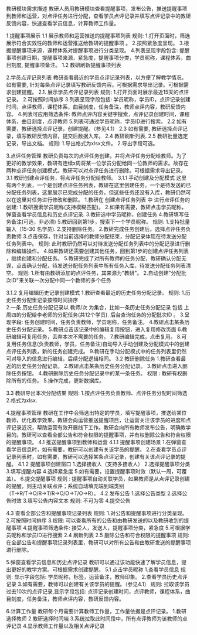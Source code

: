 教研模块需求描述
教研人员用教研模块查看提醒事项，发布公告，推送提醒事项到教师和运营，对点评任务进行分配，查看学员点评记录并填写点评记录中的教研反馈内容，快速查看学员信息，计算教师工作量。 

1.提醒事项展示
1.1 展示教师和运营推送的提醒事项列表
规则: 
1.打开页面时，筛选展示符合实效性的教师和运营推送给教研的提醒事项 。
2.按照紧急度呈现。
3.根据提醒事项来源，课程体系对提醒事项进行分类呈现。
4.列表呈现字段包含: 提醒事项创建日期，提醒事项来源，紧急度，提醒事项分类，学员昵称，课程体系，曲目刻度, 提醒事项备注。
1.2 教研刷新提醒事项列表

2.学员点评记录列表
教研查看最近的学员点评记录列表，以方便了解教学情况，如有需要, 针对每条点评记录填写教研反馈内容。可根据需求导出记录。可根据需求创建提醒。
2.1. 展示学员点评记录列表
    规则: 
1.打开页面时展示最近15天的点评记录。
2.可按照时间排序
3.列表呈现字段包括:  学员昵称，学员ID，点评记录创建时间，点评教师，课程体系，曲目刻度，任务备注，教师点评内容，教研反馈内容。
4.列表可应用筛选条件: 教师点评内容关键字搜索，点评记录创建时间，课程体系，曲目刻度，点评教师
5.列表可通过学员昵称，学员ID进行搜索。
2.2  如有需要，教研选择点评记录，创建提醒。（参见4.1）
2.3  如有需要, 教研选择点评记录，填写教研反馈内容，提交后数据入库。
2.4  教研刷新列表.
2.5  教研批量选定记录，导出文档。
	规则: 
1.导出格式为xlsx文件。
2.导出字段可选。

3.点评任务管理
教研负责每次的点评任务创建，并将点评任务分配给教师。为了更好的教学效果，教研有连续x周将某一位学员分配给同一位教师的需求。故存在两种点评任务创建模式。教研可以对点评任务进行删除。可根据需求导出记录。
3.1 教研创建点评任务，将点评任务分配给教师。
3.1.1 手动创建及分配模式
这里有两个列表，一个是创建点评任务列表，教研在这里创建任务。一个是待发送的已分配任务列表，这里展示已完成分配的任务，但这些任务还没有入库，教研仍然可以在这里对任务进行修改和删除。
1.教研在 创建点评任务列表 中 进行点评任务的创建:
1.教研搜索学员昵称(支持模糊匹配)。
2.如果有需要，教研点击学员昵称，弹窗查看学员信息和历史点评记录.
3.教研选中学员昵称，创建任务
4.教研填写任务备注(可选，非必须)
5.教研回到第1步，搜索下一个学员昵称。
					规则: 
1.支持批量输入（15-30 名学员).
2.支持删除任务。
2.教研完成任务创建后，选择点评任务负责教师
3.点击保存，针对当前选择的教师分配结束，分配记录体现在待发送分配任务列表中。
规则: 此时教研仍然可以对待发送分配任务列表中的分配记录进行删除和编辑操作。
4.如果教研还需要创建其他任务，回到第1步的创建点评任务列表 ，继续创建和分配任务。
5.教研完成了对所有教师的任务分配，教研确认分配无误，点击确认分配，待发送分配任务列表中所有任务入库，待发送分配任务列表清空。
				规则: 
1.所有由教研添加的点评任务，其来源为"教研"。
2.自动创建"分配批次ID"来关联一次分配中同一个教师的多个任务

3.1.2 复用编辑历史记录创建模式
1.教研查看最近的历史任务分配记录。
规则:
1.历史任务分配里记录按照时间排序  
2.一条 历史任务分配记录以 教师/次 为集合，比如一条历史任务分配记录 包括 上周四的分配给李老师的分配任务(共12个学员). 后台查询任务的分配批次ID 。
3.呈现字段: 任务创建时间，任务负责教师，学员昵称，任务备注。
4.教研点击某条历史任务分配记录。
5.教研点击该记录中的编辑复用按钮，进入复用修改页面
6.教研编辑可复用任务，丢弃本次不需要的任务。
7.教研编辑完成，点击复用。
8.可复用任务信息(负责教师，学员，任务备注)自动导入手动创建及分配模式中的创建点评任务列表，新的任务创建完成。
9.教研在手动分配模式中的任务列表里仍然可对导入的信息进行编辑，后续分配逻辑相同。
3.2  教研删除任务
1.教研查看最近的历史任务分配记录。
2.教研点击某条历史任务分配记录。
3.教研点击进入删除任务按钮。
4.教研删除历史任务分配记录中的某一条任务。
权限 : 教研有权删除所有的任务。
5.操作完成，更新数据库。


3.3 教研导出本次分配结果
规则: 
1.按点评任务负责教师、点评任务分配时间筛选 
2.格式为xlsx.


4.提醒事项管理
教研在工作中会筛选出特定的学员，填写提醒事项，推送给某位教师，优化教学效果。教研会向运营推送提醒项目，让运营关注该学员的进度和点评记录近况，帮助运营有效开展线下工作。教研会向所有教师发布公告，明确教学目的。教研可以查看全部公告和符合权限的提醒事项，并有权删除公告和符合权限的提醒事项。
4.1 推送提醒事项到教师和运营
4.1.1 提醒事项创建场景 
1.在弹窗查看学员信息时，如有需要，教研可以创建有关该学员的提醒。
2.在查看学员点评记录列表时，如有需要，教研可以选择某条点评记录，创建有关该点评记录的提醒。
4.1.2 提醒事项创建窗口
1.选择接收人（支持多接收人）
2.选择提醒事项分类
3.填写提醒内容
4.选择紧急度
5.如有需要，设置提醒事项时效（默认一周，可覆盖）。
6.提交提醒事项
	规则 : 提醒事项自动关联学员，如果教师是从点评记录创建的提醒，则主动关联点评；系统自动填充端到端类别（T→R/T→O/R→T/R→O/O→T/O→R）。
4.2 发布公告
1.选择公告类型
2.选择公告时效
3.填写公告内容文本
规则: 不可为零
4.提交公告

4.3 查看全部公告和提醒事项记录列表
	规则:
1.对公告和提醒事项进行分类呈现。
2.可按照时间排序
3.权限: 可以查看所有的公告和由教研发送的以及教研收到的提醒事项
4.提醒事项筛选条件:   接受人，发送人，提醒事项分类，紧急度
5.可根据学员昵称和学员ID进行搜索
2.4 刷新列表
2.5 删除公告和符合权限的提醒事项
 	规则: 在全部公告和提醒事项记录列表里，教研可以对所有公告和由教研发送的提醒事项进行删除。

5.弹窗查看学员信息和历史点评记录
教研可以通过该功能快速了解学员信息，提出更好的教学方案。可根据需求创建提醒。
5.1 点击学员昵称
1.查看学员信息 
规则: 显示字段包括: 学员昵称，标签，运营备注，教师印象。
2.查看学员历史点评记录 
3.如有需要，教师可以创建有关该学员的提醒。（参见4.1）
规则: 拉取该学员过去10次的点评记录,显示字段包括: 点评记录创建时间，点评教师，课程体系，曲目刻度，任务备注，教师点评内容，教研反馈内容。

6.计算工作量
教研每个月需要计算教师工作量，工作量依据是点评记录。
1.教研选择教师
2.教研选择时间端
3.系统拉取此时间段中，所有点评教师为该教师的点评记录
4.显示教师工作量以及相关点评记录

